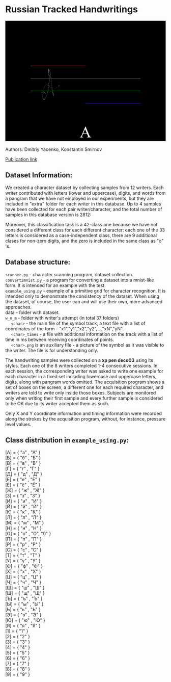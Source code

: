 # Russian Tracked Handwritings

![alt text](w_0_1/А.png "А")


Authors: Dmitriy Yacenko, Konstantin Smirnov

[Publication link](https://doi.org/10.17632/3h6h5d7xg2.1)


## Dataset Information:

We created a character dataset by collecting samples from 12 writers. Each writer contributed with letters (lower and uppercase), digits, and words from a pangram that we have not employed in our experiments, but they are included in "extra" folder for each writer in this database. Up to 4 samples have been collected for each pair writer/character, and the total number of samples in this database version is 2812:


Moreover, this classification task is a 42-class one because we have not considered a different class for each different character: each one of the 33 letters is considered as a case-independent class, there are 9 additional clases for non-zero digits, and the zero is included in the same class as "о" 's.

## Database structure:

```scanner.py``` - character scanning program, dataset collection.  
```convert2mnist.py``` - a program for converting a dataset into a mnist-like form. It is intended for an example with the test.  
```example_using.py``` - example of a primitive grid for character recognition. It is intended only to demonstrate the consistency of the dataset. When using the dataset, of course, the user can and will use their own, more advanced approaches.  
data - folder with dataset.  
```w_n_m``` - folder with writer's attempt (in total 37 folders)  
&emsp;       ```<char>``` - the main file of the symbol track, a text file with a list of coordinates of the form - "x1","y1","x2","y2",...,"xN","yN".  
&emsp;       ```<char>_times``` - a file with additional information on the track with a list of time in ms between receiving coordinates of points.  
&emsp;       ```<char>.png``` is an auxiliary file - a picture of the symbol as it was visible to the writer. The file is for understanding only.  
 


The handwriting samples were collected on a **xp pen deco03** using its stylus. Each one of the 8 writers completed 1-4 consecutive sessions. In each session, the corresponding writer was asked to write one example for each character in a fixed set including lowercase and uppercase letters, digits, along with pangram words omitted. The acquisition program shows a set of boxes on the screen, a different one for each required character, and writers are told to write only inside those boxes. Subjects are monitored only when writing their first sample and every further sample is considered to be OK due to its writer accepted them as such.

Only X and Y coordinate information and timing information were recorded along the strokes by the acquisition program, without, for instance, pressure level values.

## Class distribution in ```example_using.py```:
              
[A] = { "а" , "А" }  
[Б] = { "б" , "Б" }         
[В] = { "в" , "В" }  
[Г] = { "г" , "Г" }  
[Д] = { "д" , "Д" }  
[Е] = { "е" , "Е" }        
[Ё] = { "ё" , "Ё" }            
[Ж] = { "ж" , "Ж" }            
[З] = { "з" , "З" }             
[И] = { "и" , "И" }                
[Й] = { "й" , "Й" }               
[К] = { "к" , "К" }                
[Л] = { "л" , "Л" }                
[М] = { "м" , "М" }                
[Н] = { "н" , "Н" }               
[О] = { "о" , "О", "0" }              
[П] = { "п" , "П" }               
[Р] = { "р" , "Р" }                
[С] = { "с" , "С" }                
[Т] = { "т" , "Т" }                
[У] = { "у" , "У" }                
[Ф] = { "ф" , "Ф" }               
[Х] = { "х" , "Х" }               
[Ц] = { "ц" , "Ц" }               
[Ч] = { "ч" , "Ч" }                
[Ш] = { "ш" , "Ш" }                
[Щ] = { "щ" , "Щ" }                
[Ъ] = { "ъ" , "Ъ" }               
[Ы] = { "ы" , "Ы" }                
[Ь] = { "ь" , "Ь" }               
[Э] = { "э" , "Э" }               
[Ю] = { "ю" , "Ю" }                
[Я] = { "я" , "Я" }                
[1] = { "1" }                
[2] = { "2" }               
[3] = { "3" }               
[4] = { "4" }                
[5] = { "5" }                
[6] = { "6" }                
[7] = { "7" }               
[8] = { "8" }                
[9] = { "9" }  
